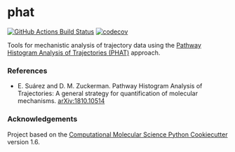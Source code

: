 phat
==============================
[//]: # (Badges)
[![GitHub Actions Build Status](https://github.com/ZuckermanLab/phat/workflows/CI/badge.svg)](https://github.com/ZuckermanLab/phat/actions?query=workflow%3ACI)
[![codecov](https://codecov.io/gh/ZuckermanLab/phat/branch/master/graph/badge.svg)](https://codecov.io/gh/ZuckermanLab/phat/branch/master)


Tools for mechanistic analysis of trajectory data using the [Pathway Histogram Analysis of Trajectories (PHAT)](https://arxiv.org/abs/1810.10514) approach.


### References

- E. Suárez and D. M. Zuckerman. Pathway Histogram Analysis of Trajectories: A general strategy for quantification of molecular mechanisms. [arXiv:1810.10514](https://arxiv.org/abs/1810.10514)


### Acknowledgements
 
Project based on the 
[Computational Molecular Science Python Cookiecutter](https://github.com/molssi/cookiecutter-cms) version 1.6.
